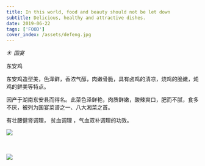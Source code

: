 ```yaml
---
title: In this world, food and beauty should not be let down
subtitle: Delicious, healthy and attractive dishes.
date: 2019-06-22
tags: ['FOOD']
cover_index: /assets/defeng.jpg
---
```


*☀ 国宴*

东安鸡

东安鸡造型美，色泽鲜，香浓气醇，肉嫩骨脆，具有卤鸡的清凉，烧鸡的脆嫩，炖鸡的鲜美等特点。

因产于湖南东安县而得名。此菜色泽鲜艳，肉质鲜嫩，酸辣爽口，肥而不腻，食多不厌，被列为国宴菜谱之一、八大湘菜之首。

有壮腰健肾调理， 贫血调理 ，气血双补调理的功效。

<img src="/assets/de2.jpg">  <br>  
<br>

<img src="/assets/de4.jpg">  <br>  
<br>